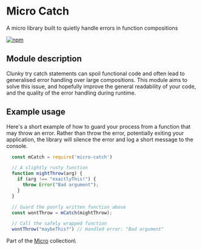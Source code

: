 # Micro Catch

A micro library built to quietly handle errors in function compositions

[![npm](https://img.shields.io/npm/v/@chaff/micro-catch.svg?style=flat-square)](https://www.npmjs.com/package/@chaff/micro-catch)

## Module description

Clunky try catch statements can spoil functional code and often lead to generalised error handling over large compositions. This module aims to solve this issue, and hopefully improve the general readability of your code, and the quality of the error handling during runtime.

## Example usage

Here's a short example of how to guard your process from a function that may throw an error. Rather than throw the error, potentially exiting your application, the library will silence the error and log a short message to the console.

```javascript
  const mCatch = require('micro-catch')

  // A slightly rusty function
  function mightThrow(arg) {
    if (arg !== "exactlyThis!") {
	  throw Error("Bad argument");
	}
  }

  // Guard the poorly written function above
  const wontThrow = mCatch(mightThrow);

  // Call the safely wrapped function
  wontThrow("maybeThis?") // Handled error: "Bad argument"
```

Part of the [Micro](https://github.com/iainreid820/micro) collection\
